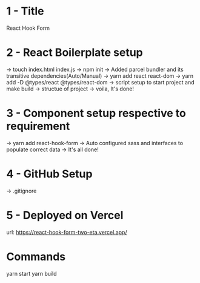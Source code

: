 # 1 - Title
React Hook Form

# 2 - React Boilerplate setup
-> touch index.html index.js
-> npm init
-> Added parcel bundler and its transitive dependencies(Auto/Manual)
-> yarn add react react-dom 
-> yarn add -D @types/react @types/react-dom
-> script setup to start project and make build
-> structue of project
-> voila, It's done!

# 3 - Component setup respective to requirement
-> yarn add react-hook-form
-> Auto configured sass and interfaces to populate correct data
-> It's all done!

# 4 - GitHub Setup
-> .gitignore

# 5 - Deployed on Vercel
url: https://react-hook-form-two-eta.vercel.app/

# Commands
yarn start
yarn build

